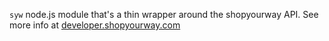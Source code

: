 `syw` node.js module that's a thin wrapper around the shopyourway API.
See more info at [developer.shopyourway.com](http://developer.shopyourway.com)